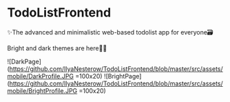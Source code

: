 # TodoListFrontend
✨The advanced and minimalistic web-based todolist app for everyone🗃

Bright and dark themes are here🌝🌚

![DarkPage](https://github.com/IlyaNesterow/TodoListFrontend/blob/master/src/assets/mobile/DarkProfile.JPG =100x20)
![BrightPage](https://github.com/IlyaNesterow/TodoListFrontend/blob/master/src/assets/mobile/BrightProfile.JPG =100x20)
